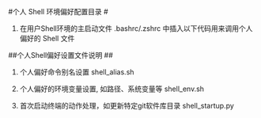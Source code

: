 #个人 Shell 环境偏好配置目录 #

1. 在用户Shell环境的主启动文件 .bashrc/.zshrc  中插入以下代码用来调用个人偏好的 Shell 文件
    

##个人Shell偏好设置文件说明 ##

1. 个人偏好命令别名设置
    shell_alias.sh
    
2. 个人偏好的环境变量设置, 如路径、系统变量等
    shell_env.sh

3. 首次启动终端的动作处理，如更新特定git软件库目录
    shell_startup.py

